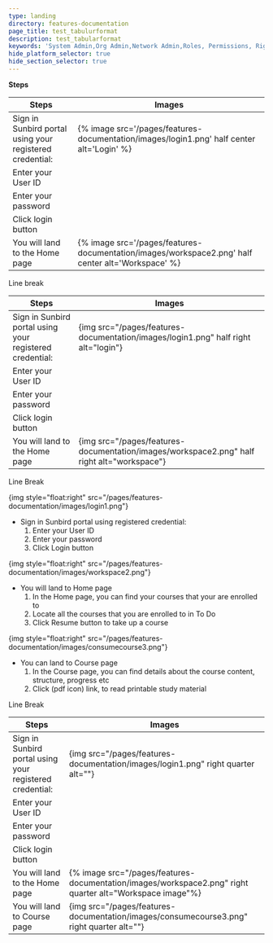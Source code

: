 ```yaml
---
type: landing
directory: features-documentation
page_title: test_tabulurformat
description: test_tabularformat
keywords: 'System Admin,Org Admin,Network Admin,Roles, Permissions, Rights'
hide_platform_selector: true
hide_section_selector: true
---
```


**Steps**

Steps   												  | Images
----------------------------------------------------------|--------
Sign in Sunbird portal using your registered credential:  | {% image src='/pages/features-documentation/images/login1.png' half center alt='Login' %}
Enter your User ID                                        | 
Enter your password       								  |             
Click login button         								  |              
You will land to the Home page    					      | {% image src='/pages/features-documentation/images/workspace2.png' half     center alt='Workspace' %}







Line break

Steps   													| Images
------------------------------------------------------------|-----------------------------------------------
Sign in Sunbird portal using your registered credential:	| {img src="/pages/features-documentation/images/login1.png" half right alt="login"}
Enter your User ID       									| 
Enter your password     									|
Click login button         									| 
You will land to the Home page        						| {img src="/pages/features-documentation/images/workspace2.png" half right alt="workspace"}








Line Break

{img style="float:right" src="/pages/features-documentation/images/login1.png"}

- Sign in Sunbird portal using registered credential:
    1. Enter your User ID
    1. Enter your password
    1. Click Login button

{img style="float:right" src="/pages/features-documentation/images/workspace2.png"}

- You will land to Home page
    1. In the Home page, you can find your courses that your are enrolled to
    1. Locate all the courses that you are enrolled to in To Do
    1. Click Resume button to take up a course

{img style="float:right" src="/pages/features-documentation/images/consumecourse3.png"}

- You can land to Course page
    1. In the Course page, you can find details about the course content, structure, progress etc
    1. Click (pdf icon) link, to read printable study material
    
    
    
    



Line Break

Steps   													| Images
------------------------------------------------------------|-----------------------------------------------
Sign in Sunbird portal using your registered credential:	| {img src="/pages/features-documentation/images/login1.png" right quarter alt=""}
Enter your User ID       									| 
Enter your password     									|
Click login button         									| 
You will land to the Home page        						| {% image src="/pages/features-documentation/images/workspace2.png" right quarter alt="Workspace image"%}
You will land to Course page                                | {img src="/pages/features-documentation/images/consumecourse3.png" right quarter alt=""}


